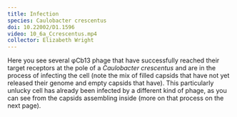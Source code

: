 ```yaml
---
title: Infection
species: Caulobacter crescentus 
doi: 10.22002/D1.1596
video: 10_6a_Ccrescentus.mp4
collector: Elizabeth Wright
---
```


Here you see several φCb13 phage that have successfully reached their target receptors at the pole of a *Caulobacter crescentus* and are in the process of infecting the cell (note the mix of filled capsids that have not yet released their genome and empty capsids that have). This particularly unlucky cell has already been infected by a different kind of phage, as you can see from the capsids assembling inside (more on that process on the next page).

